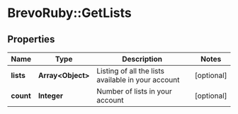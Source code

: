 # BrevoRuby::GetLists

## Properties
Name | Type | Description | Notes
------------ | ------------- | ------------- | -------------
**lists** | **Array&lt;Object&gt;** | Listing of all the lists available in your account | [optional] 
**count** | **Integer** | Number of lists in your account | [optional] 


